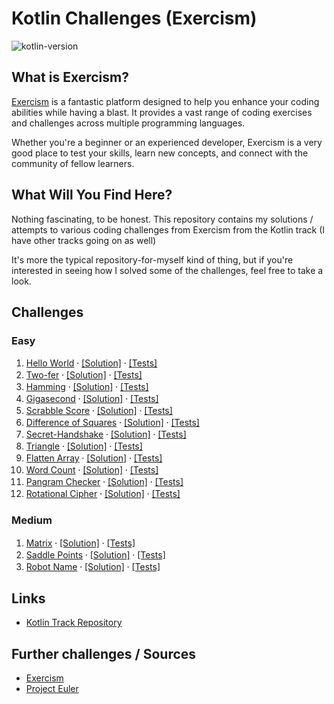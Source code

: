 # Kotlin Challenges (Exercism)
![kotlin-version](https://img.shields.io/badge/kotlin-1.8.21-blue)

## What is Exercism?

[Exercism](https://exercism.org/) is a fantastic platform designed to help you enhance your coding abilities 
while having a blast. It provides a vast range of coding exercises and challenges across multiple programming languages.

Whether you're a beginner or an experienced developer, Exercism is a very good place to test your skills, 
learn new concepts, and connect with the community of fellow learners.

## What Will You Find Here?

Nothing fascinating, to be honest. This repository contains my solutions / attempts
to various coding challenges from Exercism from the Kotlin track (I have other tracks going on as well)

It's more the typical repository-for-myself kind of thing, but if you're interested in seeing how I solved
some of the challenges, feel free to take a look.

## Challenges

### Easy

1. [Hello World](./hello-world/README.md)  ⸱  [[Solution]](./hello-world/src/main/kotlin) ⸱ [[Tests]](./hello-world/src/test/kotlin)
2. [Two-fer](./two-fer/README.md)  ⸱  [[Solution]](./two-fer/src/main/kotlin) ⸱ [[Tests]](./two-fer/src/test/kotlin)
3. [Hamming](./hamming/README.md)  ⸱  [[Solution]](./hamming/src/main/kotlin) ⸱ [[Tests]](./hamming/src/test/kotlin)
4. [Gigasecond](./gigasecond/README.md)  ⸱  [[Solution]](./gigasecond/src/main/kotlin) ⸱ [[Tests]](./gigasecond/src/test/kotlin)
5. [Scrabble Score](./scrabble-score/README.md)  ⸱  [[Solution]](./scrabble-score/src/main/kotlin) ⸱ [[Tests]](./scrabble-score/src/test/kotlin)
6. [Difference of Squares](./difference-of-squares/README.md)  ⸱  [[Solution]](./difference-of-squares/src/main/kotlin) ⸱ [[Tests]](./difference-of-squares/src/test/kotlin)
7. [Secret-Handshake](./secret-handshake/README.md)  ⸱  [[Solution]](./secret-handshake/src/main/kotlin) ⸱ [[Tests]](./secret-handshake/src/test/kotlin)
8. [Triangle](./triangle/README.md)  ⸱  [[Solution]](./triangle/src/main/kotlin) ⸱ [[Tests]](./triangle/src/test/kotlin)
9. [Flatten Array](./flatten-array/README.md)  ⸱  [[Solution]](./flatten-array/src/main/kotlin) ⸱ [[Tests]](./flatten-array/src/test/kotlin)
10. [Word Count](./word-count/README.md)  ⸱  [[Solution]](./word-count/src/main/kotlin) ⸱ [[Tests]](./word-count/src/test/kotlin)
11. [Pangram Checker](./pangram/README.md)  ⸱  [[Solution]](./pangram/src/main/kotlin) ⸱ [[Tests]](./pangram/src/test/kotlin)
12. [Rotational Cipher](./rotational-cipher/README.md)  ⸱  [[Solution]](./rotational-cipher/src/main/kotlin) ⸱ [[Tests]](./rotational-cipher/src/test/kotlin)

### Medium

1. [Matrix](./matrix/README.md)  ⸱  [[Solution]](./matrix/src/main/kotlin) ⸱ [[Tests]](./matrix/src/test/kotlin)
2. [Saddle Points](./saddle-points/README.md)  ⸱  [[Solution]](./saddle-points/src/main/kotlin) ⸱ [[Tests]](./saddle-points/src/test/kotlin)
3. [Robot Name](./robot-name/README.md)  ⸱  [[Solution]](./robot-name/src/main/kotlin) ⸱ [[Tests]](./robot-name/src/test/kotlin)


## Links

- [Kotlin Track Repository](https://github.com/exercism/kotlin)



## Further challenges / Sources

- [Exercism](https://exercism.org/)
- [Project Euler](https://projecteuler.net/archives)
